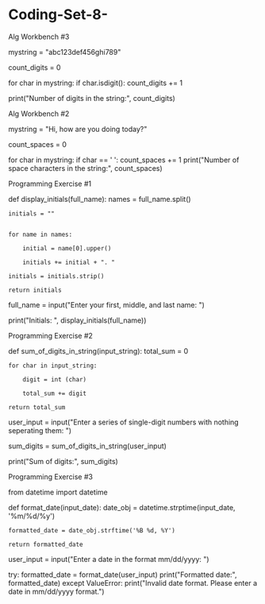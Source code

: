 # Coding-Set-8-
Alg Workbench #3

mystring = "abc123def456ghi789"

count_digits = 0 

for char in mystring:
    if char.isdigit():
        count_digits += 1 

print("Number of digits in the string:", count_digits)

Alg Workbench #2

mystring = "Hi, how are you doing today?"

count_spaces = 0 

for char in mystring:
    if char == ' ':
        count_spaces += 1 
print("Number of space characters in the string:", count_spaces)

Programming Exercise #1

def display_initials(full_name):
    names = full_name.split()

    initials = ""


    for name in names:

        initial = name[0].upper()

        initials += initial + ". "

    initials = initials.strip()

    return initials 

full_name = input("Enter your first, middle, and last name: ")

print("Initials: ", display_initials(full_name))


Programming Exercise #2

def sum_of_digits_in_string(input_string):
    total_sum = 0 

    for char in input_string:

        digit = int (char)

        total_sum += digit 

    return total_sum

user_input = input("Enter a series of single-digit numbers with nothing seperating them: ")

sum_digits = sum_of_digits_in_string(user_input)

print("Sum of digits:", sum_digits)


Programming Exercise #3

from datetime import datetime

def format_date(input_date):
    date_obj = datetime.strptime(input_date, '%m/%d/%y')

    formatted_date = date_obj.strftime('%B %d, %Y')

    return formatted_date


user_input = input("Enter a date in the format mm/dd/yyyy: ")

try:
    formatted_date = format_date(user_input)
    print("Formatted date:", formatted_date)
except ValueError:
    print("Invalid date format. Please enter a date in mm/dd/yyyy format.")








